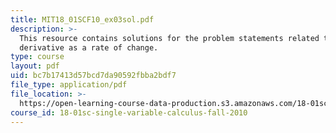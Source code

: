 ```yaml
---
title: MIT18_01SCF10_ex03sol.pdf
description: >-
  This resource contains solutions for the problem statements related to
  derivative as a rate of change.
type: course
layout: pdf
uid: bc7b17413d57bcd7da90592fbba2bdf7
file_type: application/pdf
file_location: >-
  https://open-learning-course-data-production.s3.amazonaws.com/18-01sc-single-variable-calculus-fall-2010/bc7b17413d57bcd7da90592fbba2bdf7_MIT18_01SCF10_ex03sol.pdf
course_id: 18-01sc-single-variable-calculus-fall-2010
---
```

